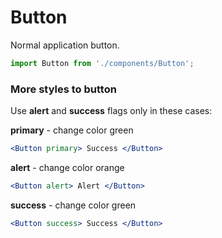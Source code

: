 # Button

Normal application button. 

```js
import Button from './components/Button';
```

<!-- STORY -->

### More styles to button

Use **alert** and **success** flags only in these cases:

**primary** - change color green

```jsx
<Button primary> Success </Button>
```

**alert** - change color orange

```jsx
<Button alert> Alert </Button>
```

**success** - change color green

```jsx
<Button success> Success </Button>
```